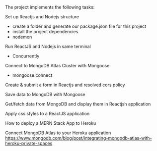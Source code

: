 The project implements the following tasks:

Set up Reactjs and Nodejs structure
- create a folder and generate our package.json file for this project
- install the project dependencies
- nodemon

Run ReactJS and Nodejs in same terminal
- Concurrently 

Connect to MongoDB Atlas Cluster with Mongoose
- mongoose.connect

Create & submit a form in Reactjs and resolved cors policy

Save data to MongoDB with Mongoose

Get/fetch data from MongoDB and display them in Reactjsh application

Apply css styles to a ReactJS application

How to deploy a MERN Stack App to Heroku

Connect MongoDB Atlas to your Heroku application
https://www.mongodb.com/blog/post/integrating-mongodb-atlas-with-heroku-private-spaces
